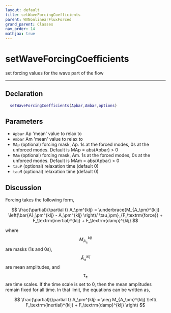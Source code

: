 ```yaml
---
layout: default
title: setWaveForcingCoefficients
parent: WVNonlinearFluxForced
grand_parent: Classes
nav_order: 14
mathjax: true
---
```


#  setWaveForcingCoefficients

set forcing values for the wave part of the flow


---

## Declaration
```matlab
  setWaveForcingCoefficients(Apbar,Ambar,options)
```
## Parameters
+ `Apbar`  Ap 'mean' value to relax to
+ `Ambar`  Am 'mean' value to relax to
+ `MAp`  (optional) forcing mask, Ap. 1s at the forced modes, 0s at the unforced modes. Default is MAp = abs(Apbar) > 0
+ `MAm`  (optional) forcing mask, Am. 1s at the forced modes, 0s at the unforced modes. Default is MAm = abs(Apbar) > 0
+ `tauP`  (optional) relaxation time (default 0)
+ `tauM`  (optional) relaxation time (default 0)

## Discussion

  Forcing takes the following form,
 
  $$
  \frac{\partial}{\partial t} A_\pm^{klj} = \underbrace{M_{A_\pm}^{klj} \left(\bar{A}_\pm^{klj}  - A_\pm^{klj} \right)/ \tau_\pm}_{F_\textrm{force}} + F_\textrm{inertial}^{klj} + F_\textrm{damp}^{klj}
  $$
 
  where $$M_{A_\pm}^{klj}$$ are masks (1s and 0s),
  $$\bar{A}_\pm^{klj}$$ are mean amplitudes, and $$\tau_\pm$$
  are time scales. If the time scale is set to 0, then the mean
  amplitudes remain fixed for all time. In that limit, the
  equations can be written as,
 
  $$
  \frac{\partial}{\partial t} A_\pm^{klj} = \neg M_{A_\pm}^{klj} \left( F_\textrm{inertial}^{klj} + F_\textrm{damp}^{klj} \right)
  $$
 
                
